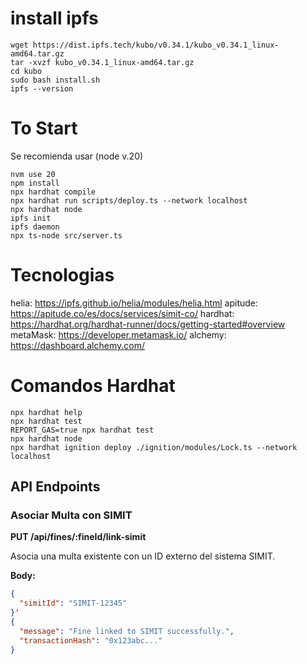 # install ipfs
```shell
wget https://dist.ipfs.tech/kubo/v0.34.1/kubo_v0.34.1_linux-amd64.tar.gz
tar -xvzf kubo_v0.34.1_linux-amd64.tar.gz
cd kubo
sudo bash install.sh
ipfs --version
```

# To Start
Se recomienda usar (node v.20)
```shell
nvm use 20 
npm install
npx hardhat compile
npx hardhat run scripts/deploy.ts --network localhost
npx hardhat node
ipfs init
ipfs daemon
npx ts-node src/server.ts
```

# Tecnologias

helia: https://ipfs.github.io/helia/modules/helia.html
apitude: https://apitude.co/es/docs/services/simit-co/
hardhat: https://hardhat.org/hardhat-runner/docs/getting-started#overview
metaMask: https://developer.metamask.io/
alchemy: https://dashboard.alchemy.com/

# Comandos Hardhat
```shell
npx hardhat help
npx hardhat test
REPORT_GAS=true npx hardhat test
npx hardhat node
npx hardhat ignition deploy ./ignition/modules/Lock.ts --network localhost
```


## API Endpoints

### Asociar Multa con SIMIT
**PUT /api/fines/:fineId/link-simit**

Asocia una multa existente con un ID externo del sistema SIMIT.

**Body:**
```json
{
  "simitId": "SIMIT-12345"
}'
{
  "message": "Fine linked to SIMIT successfully.",
  "transactionHash": "0x123abc..."
}
```